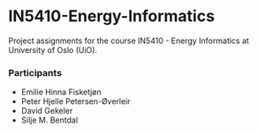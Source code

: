 # IN5410-Energy-Informatics
Project assignments for the course IN5410 - Energy Informatics at University of Oslo (UiO). 

### Participants
* Emilie Hinna Fisketjøn
* Peter Hjelle Petersen-Øverleir
* David Gekeler
* Silje M. Bentdal
